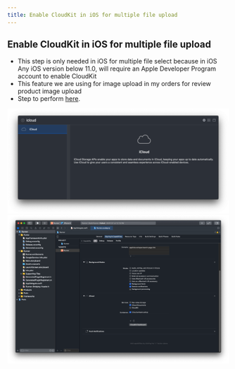 ```yaml
---
title: Enable CloudKit in iOS for multiple file upload
---
```


## Enable CloudKit in iOS for multiple file upload
- This step is only needed in iOS for multiple file select because in iOS Any iOS version below 11.0, will require an Apple Developer Program account to enable CloudKit
- This feature we are using for image upload in my orders for review product image upload
- Step to perform [here](https://developer.apple.com/library/archive/documentation/DataManagement/Conceptual/CloudKitQuickStart/EnablingiCloudandConfiguringCloudKit/EnablingiCloudandConfiguringCloudKit.html).

![eShop](/img/flutter/cloud1.png)
![eShop](/img/flutter/cloud2.png) 
